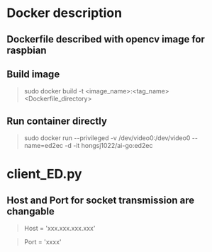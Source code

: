 
# Docker description

## Dockerfile described with opencv image for raspbian

## Build image
>  sudo docker build -t <image_name>:<tag_name> <Dockerfile_directory>

## Run container directly
>  sudo docker run --privileged -v /dev/video0:/dev/video0 --name=ed2ec -d -it hongsj1022/ai-go:ed2ec

# client_ED.py

## Host and Port for socket transmission are changable
>  Host = 'xxx.xxx.xxx.xxx'

>  Port = 'xxxx'
